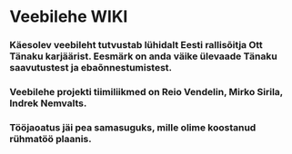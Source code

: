# Veebilehe WIKI

### Käesolev veebileht tutvustab lühidalt Eesti rallisõitja Ott Tänaku karjäärist. Eesmärk on anda väike ülevaade Tänaku saavutustest ja ebaõnnestumistest.

### Veebilehe projekti tiimiliikmed on **Reio Vendelin**, **Mirko Sirila**, **Indrek Nemvalts**.

### Tööjaoatus jäi pea samasuguks, mille olime koostanud rühmatöö plaanis.
